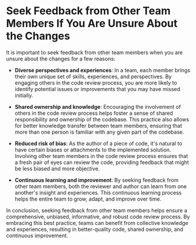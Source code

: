 # Seek Feedback from Other Team Members If You Are Unsure About the Changes

It is important to seek feedback from other team members when you are unsure about the changes for a few reasons:

- **Diverse perspectives and experiences**: In a team, each member brings their own unique set of skills, experiences, and perspectives. By engaging others in the code review process, you are more likely to identify potential issues or improvements that you may have missed initially.

- **Shared ownership and knowledge**: Encouraging the involvement of others in the code review process helps foster a sense of shared responsibility and ownership of the codebase. This practice also allows for better knowledge transfer between team members, ensuring that more than one person is familiar with any given part of the codebase.

- **Reduced risk of bias**: As the author of a piece of code, it's natural to have certain biases or attachments to the implemented solution. Involving other team members in the code review process ensures that a fresh pair of eyes can review the code, providing feedback that might be less biased and more objective.

- **Continuous learning and improvement**: By seeking feedback from other team members, both the reviewer and author can learn from one another's insight and experiences. This continuous learning process helps the entire team to grow, adapt, and improve over time.

In conclusion, seeking feedback from other team members helps ensure a comprehensive, unbiased, informative, and robust code review process. By embracing this best practice, teams can benefit from collective knowledge and experiences, resulting in better-quality code, shared ownership, and continuous improvement.